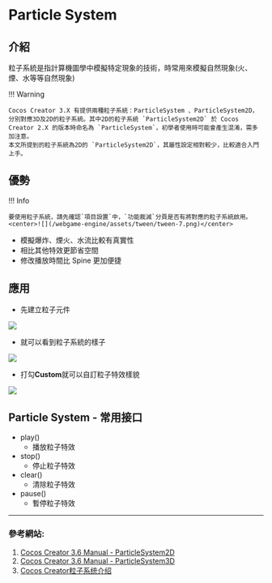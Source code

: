 # Particle System

## 介紹

粒子系統是指計算機圖學中模擬特定現象的技術，時常用來模擬自然現象(火、煙、水等等自然現象)

!!! Warning

    Cocos Creator 3.X 有提供兩種粒子系統：ParticleSystem 、ParticleSystem2D，分別對應3D及2D的粒子系統。其中2D的粒子系統 `ParticleSystem2D` 於 Cocos Creator 2.X 的版本時命名為 `ParticleSystem`，初學者使用時可能會產生混淆，需多加注意。
    本文所提到的粒子系統為2D的 `ParticleSystem2D`，其屬性設定相對較少，比較適合入門上手。

## 優勢

!!! Info

    要使用粒子系統，請先確認`項目設置`中，`功能裁減`分頁是否有將對應的粒子系統啟用。
    <center>![](/webgame-engine/assets/tween/tween-7.png)</center>

- 模擬爆炸、煙火、水流比較有真實性
- 相比其他特效更節省空間
- 修改播放時間比 Spine 更加便捷

## 應用

- 先建立粒子元件

![](/webgame-engine/assets/particleSystem/particleSystem-1.png)

- 就可以看到粒子系統的樣子

![](/webgame-engine/assets/particleSystem/particleSystem-2.gif)

- 打勾**Custom**就可以自訂粒子特效樣貌

![](/webgame-engine/assets/particleSystem/particleSystem-3.png)

## Particle System - 常用接口

- play()
  - 播放粒子特效
- stop()
  - 停止粒子特效
- clear()
  - 清除粒子特效
- pause()
  - 暫停粒子特效

---

### 參考網站:
1. [Cocos Creator 3.6 Manual - ParticleSystem2D](https://docs.cocos.com/creator/3.6/manual/zh/particle-system/2d-particle/2d-particle.html)
2. [Cocos Creator 3.6 Manual - ParticleSystem3D](https://docs.cocos.com/creator/3.6/manual/zh/particle-system/overview.html)
3. [Cocos Creator粒子系统介绍](https://www.cgjoy.com/thread-245975-1-1.html)

